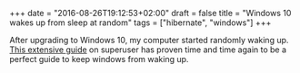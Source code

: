 +++
date = "2016-08-26T19:12:53+02:00"
draft = false
title = "Windows 10 wakes up from sleep at random"
tags = ["hibernate", "windows"]
+++

After upgrading to Windows 10, my computer started randomly waking up. [This extensive guide](http://superuser.com/questions/973009/conclusively-stop-wake-timers-from-waking-windows-10-desktop) on superuser has proven time and time again to be a perfect guide to keep windows from waking up.
